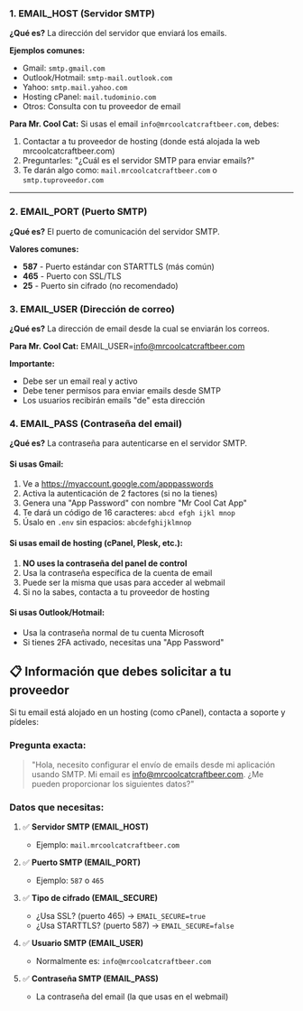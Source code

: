 
### 1. **EMAIL_HOST** (Servidor SMTP)
**¿Qué es?** La dirección del servidor que enviará los emails.

**Ejemplos comunes:**
- Gmail: `smtp.gmail.com`
- Outlook/Hotmail: `smtp-mail.outlook.com`
- Yahoo: `smtp.mail.yahoo.com`
- Hosting cPanel: `mail.tudominio.com`
- Otros: Consulta con tu proveedor de email

**Para Mr. Cool Cat:**
Si usas el email `info@mrcoolcatcraftbeer.com`, debes:
1. Contactar a tu proveedor de hosting (donde está alojada la web mrcoolcatcraftbeer.com)
2. Preguntarles: "¿Cuál es el servidor SMTP para enviar emails?"
3. Te darán algo como: `mail.mrcoolcatcraftbeer.com` o `smtp.tuproveedor.com`

---

### 2. **EMAIL_PORT** (Puerto SMTP)
**¿Qué es?** El puerto de comunicación del servidor SMTP.

**Valores comunes:**
- **587** - Puerto estándar con STARTTLS (más común)
- **465** - Puerto con SSL/TLS
- **25** - Puerto sin cifrado (no recomendado)



### 3. **EMAIL_USER** (Dirección de correo)
**¿Qué es?** La dirección de email desde la cual se enviarán los correos.

**Para Mr. Cool Cat:**
EMAIL_USER=info@mrcoolcatcraftbeer.com


**Importante:**
- Debe ser un email real y activo
- Debe tener permisos para enviar emails desde SMTP
- Los usuarios recibirán emails "de" esta dirección

### 4. **EMAIL_PASS** (Contraseña del email)
**¿Qué es?** La contraseña para autenticarse en el servidor SMTP.

#### Si usas Gmail:
1. Ve a https://myaccount.google.com/apppasswords
2. Activa la autenticación de 2 factores (si no la tienes)
3. Genera una "App Password" con nombre "Mr Cool Cat App"
4. Te dará un código de 16 caracteres: `abcd efgh ijkl mnop`
5. Úsalo en `.env` sin espacios: `abcdefghijklmnop`

#### Si usas email de hosting (cPanel, Plesk, etc.):
1. **NO uses la contraseña del panel de control**
2. Usa la contraseña específica de la cuenta de email
3. Puede ser la misma que usas para acceder al webmail
4. Si no la sabes, contacta a tu proveedor de hosting

#### Si usas Outlook/Hotmail:
- Usa la contraseña normal de tu cuenta Microsoft
- Si tienes 2FA activado, necesitas una "App Password"

## 📋 Información que debes solicitar a tu proveedor

Si tu email está alojado en un hosting (como cPanel), contacta a soporte y pídeles:

### Pregunta exacta:
> "Hola, necesito configurar el envío de emails desde mi aplicación usando SMTP. Mi email es info@mrcoolcatcraftbeer.com. ¿Me pueden proporcionar los siguientes datos?"

### Datos que necesitas:

1. ✅ **Servidor SMTP (EMAIL_HOST)**
   - Ejemplo: `mail.mrcoolcatcraftbeer.com`

2. ✅ **Puerto SMTP (EMAIL_PORT)**
   - Ejemplo: `587` o `465`

3. ✅ **Tipo de cifrado (EMAIL_SECURE)**
   - ¿Usa SSL? (puerto 465) → `EMAIL_SECURE=true`
   - ¿Usa STARTTLS? (puerto 587) → `EMAIL_SECURE=false`

4. ✅ **Usuario SMTP (EMAIL_USER)**
   - Normalmente es: `info@mrcoolcatcraftbeer.com`

5. ✅ **Contraseña SMTP (EMAIL_PASS)**
   - La contraseña del email (la que usas en el webmail)


